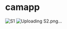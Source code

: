 # camapp
![S1](https://github.com/sadman15019/CSE-3200-final/assets/66266178/4e432ba4-041c-42c3-aba1-49f4471d87ca)
![Uploading S2.png…]()
